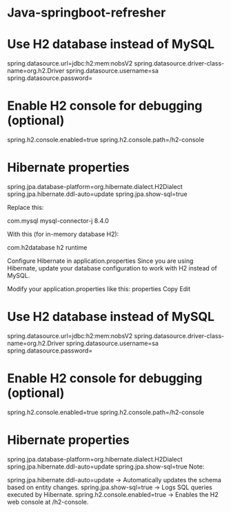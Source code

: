 # Java-springboot-refresher
# Use H2 database instead of MySQL
spring.datasource.url=jdbc:h2:mem:nobsV2
spring.datasource.driver-class-name=org.h2.Driver
spring.datasource.username=sa
spring.datasource.password=

# Enable H2 console for debugging (optional)
spring.h2.console.enabled=true
spring.h2.console.path=/h2-console

# Hibernate properties
spring.jpa.database-platform=org.hibernate.dialect.H2Dialect
spring.jpa.hibernate.ddl-auto=update
spring.jpa.show-sql=true


Replace this:

<dependency>
<groupId>com.mysql</groupId>
<artifactId>mysql-connector-j</artifactId>
<version>8.4.0</version>
</dependency>

With this (for in-memory database H2):

<dependency>
<groupId>com.h2database</groupId>
<artifactId>h2</artifactId>
<scope>runtime</scope>
</dependency>



Configure Hibernate in application.properties
Since you are using Hibernate, update your database configuration to work with H2 instead of MySQL.

Modify your application.properties like this:
properties
Copy
Edit
# Use H2 database instead of MySQL
spring.datasource.url=jdbc:h2:mem:nobsV2
spring.datasource.driver-class-name=org.h2.Driver
spring.datasource.username=sa
spring.datasource.password=

# Enable H2 console for debugging (optional)
spring.h2.console.enabled=true
spring.h2.console.path=/h2-console

# Hibernate properties
spring.jpa.database-platform=org.hibernate.dialect.H2Dialect
spring.jpa.hibernate.ddl-auto=update
spring.jpa.show-sql=true
Note:

spring.jpa.hibernate.ddl-auto=update → Automatically updates the schema based on entity changes.
spring.jpa.show-sql=true → Logs SQL queries executed by Hibernate.
spring.h2.console.enabled=true → Enables the H2 web console at /h2-console.
